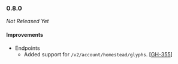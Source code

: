 ### 0.8.0

_Not Released Yet_

#### Improvements

- Endpoints
    - Added support for `/v2/account/homestead/glyphs`. [[GH-355](https://github.com/GW2ToolBelt/api-generator/issues/355)]